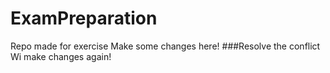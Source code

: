 # ExamPreparation
Repo made for exercise
Make some changes here!
###Resolve the conflict
Wi make changes again!
